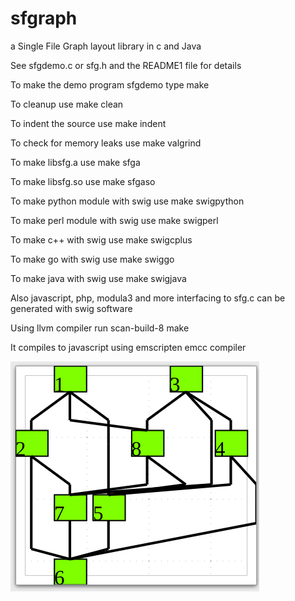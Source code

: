 # sfgraph

a Single File Graph layout library in c and Java

See sfgdemo.c or sfg.h and the README1 file for details

To make the demo program sfgdemo type make

To cleanup use make clean

To indent the source use make indent

To check for memory leaks use make valgrind

To make libsfg.a use make sfga

To make libsfg.so use make sfgaso

To make python module with swig use make swigpython

To make perl module with swig use make swigperl

To make c++ with swig use make swigcplus

To make go with swig use make swiggo

To make java with swig use make swigjava

Also javascript, php, modula3 and more interfacing
to sfg.c can be generated with swig software

Using llvm compiler run scan-build-8 make

It compiles to javascript using emscripten emcc compiler

![screenshot](./screenshot.png)
